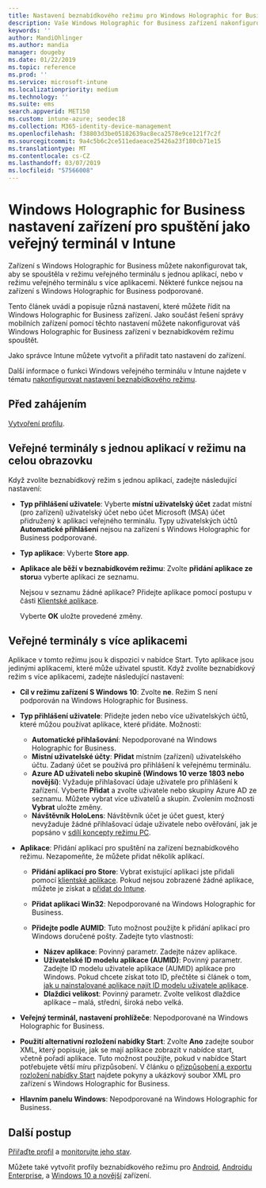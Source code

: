 ```yaml
---
title: Nastavení beznabídkového režimu pro Windows Holographic for Business v Microsoft Intune – Azure | Dokumentace Microsoftu
description: Vaše Windows Holographic for Business zařízení nakonfigurovat jako veřejné terminály jedné aplikace a s více aplikacemi, přizpůsobení nabídky start, přidejte aplikace, zobrazit na hlavním panelu a konfigurace webového prohlížeče v Microsoft Intune.
keywords: ''
author: MandiOhlinger
ms.author: mandia
manager: dougeby
ms.date: 01/22/2019
ms.topic: reference
ms.prod: ''
ms.service: microsoft-intune
ms.localizationpriority: medium
ms.technology: ''
ms.suite: ems
search.appverid: MET150
ms.custom: intune-azure; seodec18
ms.collection: M365-identity-device-management
ms.openlocfilehash: f38803d3be05182639ac8eca2578e9ce121f7c2f
ms.sourcegitcommit: 9a4c5b6c2ce511edaeace25426a23f180cb71e15
ms.translationtype: MT
ms.contentlocale: cs-CZ
ms.lasthandoff: 03/07/2019
ms.locfileid: "57566008"
---
```

# <a name="windows-holographic-for-business-device-settings-to-run-as-a-kiosk-in-intune"></a>Windows Holographic for Business nastavení zařízení pro spuštění jako veřejný terminál v Intune

Zařízení s Windows Holographic for Business můžete nakonfigurovat tak, aby se spouštěla v režimu veřejného terminálu s jednou aplikací, nebo v režimu veřejného terminálu s více aplikacemi. Některé funkce nejsou na zařízení s Windows Holographic for Business podporované.

Tento článek uvádí a popisuje různá nastavení, které můžete řídit na Windows Holographic for Business zařízení. Jako součást řešení správy mobilních zařízení pomocí těchto nastavení můžete nakonfigurovat váš Windows Holographic for Business zařízení v beznabídkovém režimu spouštět.

Jako správce Intune můžete vytvořit a přiřadit tato nastavení do zařízení.

Další informace o funkci Windows veřejného terminálu v Intune najdete v tématu [nakonfigurovat nastavení beznabídkového režimu](kiosk-settings.md).

## <a name="before-you-begin"></a>Před zahájením

[Vytvoření profilu](kiosk-settings.md#create-the-profile).

## <a name="single-full-screen-app-kiosks"></a>Veřejné terminály s jednou aplikací v režimu na celou obrazovku

Když zvolíte beznabídkový režim s jednou aplikací, zadejte následující nastavení:

- **Typ přihlášení uživatele**: Vyberte **místní uživatelský účet** zadat místní (pro zařízení) uživatelský účet nebo účet Microsoft (MSA) účet přidružený k aplikaci veřejného terminálu. Typy uživatelských účtů **Automatické přihlášení** nejsou na zařízení s Windows Holographic for Business podporované.

- **Typ aplikace**: Vyberte **Store app**.

- **Aplikace ale běží v beznabídkovém režimu**: Zvolte **přidání aplikace ze storu**a vyberte aplikaci ze seznamu.

    Nejsou v seznamu žádné aplikace? Přidejte aplikace pomocí postupu v části [Klientské aplikace](apps-add.md).

    Vyberte **OK** uložte provedené změny.

## <a name="multi-app-kiosks"></a>Veřejné terminály s více aplikacemi

Aplikace v tomto režimu jsou k dispozici v nabídce Start. Tyto aplikace jsou jedinými aplikacemi, které může uživatel spustit. Když zvolíte beznabídkový režim s více aplikacemi, zadejte následující nastavení:

- **Cíl v režimu zařízení S Windows 10**: Zvolte **ne**. Režim S není podporován na Windows Holographic for Business.

- **Typ přihlášení uživatele**: Přidejte jeden nebo více uživatelských účtů, které můžou používat aplikace, které přidáte. Možnosti: 

  - **Automatické přihlašování**: Nepodporované na Windows Holographic for Business.
  - **Místní uživatelské účty**: **Přidat** místním (zařízení) uživatelského účtu. Zadaný účet se používá pro přihlášení k veřejnému terminálu.
  - **Azure AD uživateli nebo skupině (Windows 10 verze 1803 nebo novější)**: Vyžaduje přihlašovací údaje uživatele pro přihlášení k zařízení. Vyberte **Přidat** a zvolte uživatele nebo skupiny Azure AD ze seznamu. Můžete vybrat více uživatelů a skupin. Zvolením možnosti **Vybrat** uložte změny.
  - **Návštěvník HoloLens**: Návštěvník účet je účet guest, který nevyžaduje žádné přihlašovací údaje uživatele nebo ověřování, jak je popsáno v [sdílí koncepty režimu PC](https://docs.microsoft.com/windows/configuration/set-up-shared-or-guest-pc#shared-pc-mode-concepts).

- **Aplikace**: Přidání aplikací pro spuštění na zařízení beznabídkového režimu. Nezapomeňte, že můžete přidat několik aplikací.

  - **Přidání aplikací pro Store**: Vybrat existující aplikaci jste přidali pomocí [klientské aplikace](apps-add.md). Pokud nejsou zobrazené žádné aplikace, můžete je získat a [přidat do Intune](store-apps-windows.md).
  - **Přidat aplikaci Win32**: Nepodporované na Windows Holographic for Business.
  - **Přidejte podle AUMID**: Tuto možnost použijte k přidání aplikací pro Windows doručené pošty. Zadejte tyto vlastnosti: 

    - **Název aplikace**: Povinný parametr. Zadejte název aplikace.
    - **Uživatelské ID modelu aplikace (AUMID)**: Povinný parametr. Zadejte ID modelu uživatele aplikace (AUMID) aplikace pro Windows. Pokud chcete získat toto ID, přečtěte si článek o tom, [jak u nainstalované aplikace najít ID modelu uživatele aplikace](https://docs.microsoft.com/windows-hardware/customize/enterprise/find-the-application-user-model-id-of-an-installed-app).
    - **Dlaždici velikost**: Povinný parametr. Zvolte velikost dlaždice aplikace – malá, střední, široká nebo velká.

- **Veřejný terminál, nastavení prohlížeče**: Nepodporované na Windows Holographic for Business.

- **Použití alternativní rozložení nabídky Start**: Zvolte **Ano** zadejte soubor XML, který popisuje, jak se mají aplikace zobrazit v nabídce start, včetně pořadí aplikace. Tuto možnost použijte, pokud v nabídce Start potřebujete větší míru přizpůsobení. V článku o [přizpůsobení a exportu rozložení nabídky Start](https://docs.microsoft.com/hololens/hololens-kiosk#start-layout-for-hololens) najdete pokyny a ukázkový soubor XML pro zařízení s Windows Holographic for Business.

- **Hlavním panelu Windows**: Nepodporované na Windows Holographic for Business.

## <a name="next-steps"></a>Další postup

[Přiřaďte profil](device-profile-assign.md) a [monitorujte jeho stav](device-profile-monitor.md).

Můžete také vytvořit profily beznabídkového režimu pro [Android](device-restrictions-android.md#kiosk), [Androidu Enterprise](device-restrictions-android-for-work.md#dedicated-device-settings), a [Windows 10 a novější](kiosk-settings-windows.md) zařízení.
